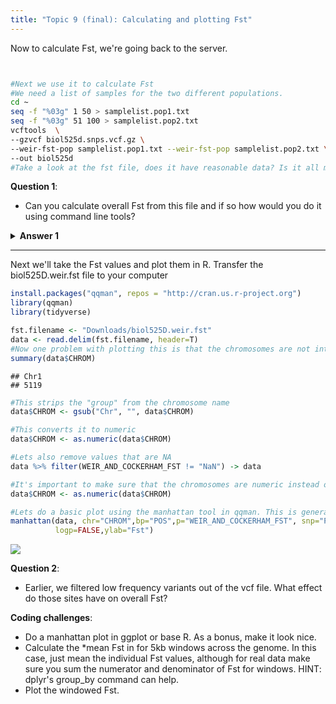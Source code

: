 ```yaml
---
title: "Topic 9 (final): Calculating and plotting Fst"
---
```


Now to calculate Fst, we're going back to the server.
```bash


#Next we use it to calculate Fst
#We need a list of samples for the two different populations. 
cd ~
seq -f "%03g" 1 50 > samplelist.pop1.txt
seq -f "%03g" 51 100 > samplelist.pop2.txt
vcftools  \
--gzvcf biol525d.snps.vcf.gz \
--weir-fst-pop samplelist.pop1.txt --weir-fst-pop samplelist.pop2.txt \
--out biol525d
#Take a look at the fst file, does it have reasonable data? Is it all missing data?
```
**Question 1**:
* Can you calculate overall Fst from this file and if so how would you do it using command line tools?

<details> 
<summary><b>Answer 1</b>  </summary>

  
    Fst is a ratio so calculating the overall values requires summing the numerator and denominator for each locus, which we don't have. 
    
</details>

---

Next we'll take the Fst values and plot them in R. Transfer the biol525D.weir.fst file to your computer


```r
install.packages("qqman", repos = "http://cran.us.r-project.org")
library(qqman)
library(tidyverse)
```

```r
fst.filename <- "Downloads/biol525D.weir.fst"
data <- read.delim(fst.filename, header=T)
#Now one problem with plotting this is that the chromosomes are not intergers
summary(data$CHROM)
```

```
## Chr1 
## 5119 
```

```r
#This strips the "group" from the chromosome name
data$CHROM <- gsub("Chr", "", data$CHROM)

#This converts it to numeric
data$CHROM <- as.numeric(data$CHROM)

#Lets also remove values that are NA
data %>% filter(WEIR_AND_COCKERHAM_FST != "NaN") -> data

#It's important to make sure that the chromosomes are numeric instead of character
data$CHROM <- as.numeric(data$CHROM)

#Lets do a basic plot using the manhattan tool in qqman. This is generally designed for plotting pvalues from GWAS, but it works here.
manhattan(data, chr="CHROM",bp="POS",p="WEIR_AND_COCKERHAM_FST", snp="POS",
          logp=FALSE,ylab="Fst")
```

![](figure/fst1-1.png)


**Question 2**:
* Earlier, we filtered low frequency variants out of the vcf file. What effect do those sites have on overall Fst?

**Coding challenges**:
* Do a manhattan plot in ggplot or base R. As a bonus, make it look nice.
* Calculate the \*mean Fst in for 5kb windows across the genome. In this case, just mean the individual Fst values, although for real data make sure you sum the numerator and denominator of Fst for windows. HINT: dplyr's group_by command can help. 
* Plot the windowed Fst.




